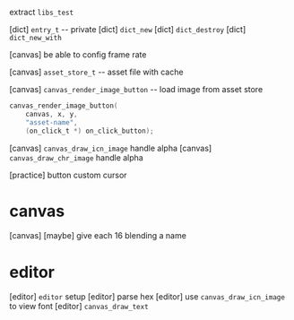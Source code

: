 extract `libs_test`

[dict] `entry_t` -- private
[dict] `dict_new`
[dict] `dict_destroy`
[dict] `dict_new_with`

[canvas] be able to config frame rate

[canvas] `asset_store_t` -- asset file with cache

[canvas] `canvas_render_image_button` -- load image from asset store

```c
canvas_render_image_button(
    canvas, x, y,
    "asset-name",
    (on_click_t *) on_click_button);
```

[canvas] `canvas_draw_icn_image` handle alpha
[canvas] `canvas_draw_chr_image` handle alpha

[practice] button custom cursor

# canvas

[canvas] [maybe] give each 16 blending a name

# editor

[editor] `editor` setup
[editor] parse hex
[editor] use `canvas_draw_icn_image` to view font
[editor] `canvas_draw_text`
